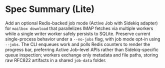 # Spec Summary (Lite)

Add an optional Redis-backed job mode (Active Job with Sidekiq adapter) for `mailbox download` that parallelizes IMAP fetches via multiple workers while a single writer worker safely persists to SQLite. Preserve current single-process behavior under a `--no-jobs` flag, with job mode opt-in using `--jobs`. The CLI enqueues work and polls Redis counters to render the progress bar, preferring Active Job–level APIs rather than Sidekiq-specific queue inspection; workers exchange only metadata and file paths, storing raw RFC822 artifacts in a shared `job-data` folder.
